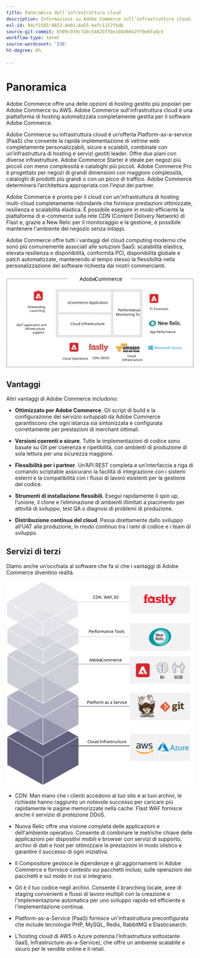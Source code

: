 ```yaml
---
title: Panoramica dell'infrastruttura cloud
description: Informazioni su Adobe Commerce sull’infrastruttura cloud.
exl-id: 94cf1505-0853-4e01-ba55-befc1117fbdb
source-git-commit: 6509c939c7abc5462bffbe104466b2ff9e6fadc9
workflow-type: tm+mt
source-wordcount: '536'
ht-degree: 0%

---
```


# Panoramica

Adobe Commerce offre una delle opzioni di hosting gestito più popolari per Adobe Commerce su AWS. Adobe Commerce sull&#39;infrastruttura cloud è una piattaforma di hosting automatizzata completamente gestita per il software Adobe Commerce.

Adobe Commerce su infrastruttura cloud è un’offerta Platform-as-a-service (PaaS) che consente la rapida implementazione di vetrine web completamente personalizzabili, sicure e scalabili, combinate con un’infrastruttura di hosting e servizi gestiti leader. Offre due piani con diverse infrastrutture. Adobe Commerce Starter è ideale per negozi più piccoli con meno complessità e cataloghi più piccoli. Adobe Commerce Pro è progettato per negozi di grandi dimensioni con maggiore complessità, cataloghi di prodotti più grandi o con un picco di traffico. Adobe Commerce determinerà l’architettura appropriata con l’input dei partner.

Adobe Commerce è pronta per il cloud con un&#39;infrastruttura di hosting multi-cloud completamente ridondante che fornisce prestazioni ottimizzate, resilienza e scalabilità elastica. È possibile eseguire in modo efficiente la piattaforma di e-commerce sulla rete CDN (Content Delivery Network) di Flast e, grazie a New Relic per il monitoraggio e la gestione, è possibile mantenere l&#39;ambiente del negozio senza intoppi.

Adobe Commerce offre tutti i vantaggi del cloud computing moderno che sono più comunemente associati alle soluzioni SaaS: scalabilità elastica, elevata resilienza e disponibilità, conformità PCI, disponibilità globale e patch automatizzate, mantenendo al tempo stesso la flessibilità nella personalizzazione del software richiesta dai nostri commercianti.

![Diagramma che mostra gli elementi architettonici di Adobe Commerce sull’infrastruttura cloud](../../../assets/playbooks/adobe-commerce-cloud-infrastructure.svg)

## Vantaggi

Altri vantaggi di Adobe Commerce includono:

- **Ottimizzato per Adobe Commerce**. Gli script di build e la configurazione del servizio sviluppati da Adobe Commerce garantiscono che ogni istanza sia sintonizzata e configurata correttamente per prestazioni di merchant ottimali.

- **Versioni coerenti e sicure**. Tutte le implementazioni di codice sono basate su Git per coerenza e ripetibilità, con ambienti di produzione di sola lettura per una sicurezza maggiore.

- **Flessibilità per i partner**. Un’API REST completa e un’interfaccia a riga di comando scriptable assicurano la facilità di integrazione con i sistemi esterni e la compatibilità con i flussi di lavoro esistenti per la gestione del codice.

- **Strumenti di installazione flessibili**. Esegui rapidamente il spin up, l’unione, il clone e l’eliminazione di ambienti illimitati a piacimento per attività di sviluppo, test QA o diagnosi di problemi di produzione.

- **Distribuzione continua del cloud**. Passa direttamente dallo sviluppo all’UAT alla produzione, in modo continuo tra i rami di codice e i team di sviluppo.

## Servizi di terzi

Diamo anche un’occhiata al software che fa sì che i vantaggi di Adobe Commerce diventino realtà.

![Diagramma che mostra lo stack di tecnologie per l’infrastruttura cloud di Adobe Commerce](../../../assets/playbooks/cloud-tech-stack.svg)

- CDN: Man mano che i clienti accedono al tuo sito e ai tuoi archivi, le richieste hanno raggiunto un notevole successo per caricare più rapidamente le pagine memorizzate nella cache. Flast WAF fornisce anche il servizio di protezione DDoS.

- Nuova Relic offre una visione completa delle applicazioni e dell&#39;ambiente operativo. Consente di combinare le metriche chiave delle applicazioni per dispositivi mobili e browser con servizi di supporto, archivi di dati e host per ottimizzare le prestazioni in modo olistico e garantire il successo di ogni iniziativa.

- Il Compositore gestisce le dipendenze e gli aggiornamenti in Adobe Commerce e fornisce contesto sui pacchetti inclusi, sulle operazioni dei pacchetti e sul modo in cui si integrano.

- Git è il tuo codice negli archivi. Consente il branching locale, aree di staging convenienti e flussi di lavoro multipli con la creazione e l&#39;implementazione automatica per uno sviluppo rapido ed efficiente e l&#39;implementazione continua.

- Platform-as-a-Service (PaaS) fornisce un&#39;infrastruttura preconfigurata che include tecnologie PHP, MySQL, Redis, RabbitMQ e Elasticsearch.

- L’hosting cloud di AWS o Azure potenzia l’infrastruttura sottostante (IaaS, Infrastructure-as-a-Service), che offre un ambiente scalabile e sicuro per le vendite online e il retail.
